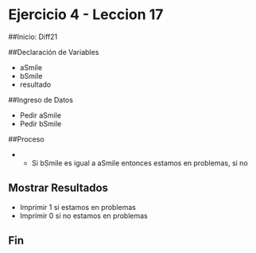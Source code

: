 # Ejercicio 4 - Leccion 17

##Inicio: Diff21

##Declaración de Variables

- aSmile
- bSmile
- resultado

##Ingreso de Datos

- Pedir aSmile
- Pedir bSmile

##Proceso

- - Si bSmile es igual a aSmile entonces estamos en problemas, si no 

## Mostrar Resultados

- Imprimir 1 si estamos en problemas 
- Imprimir 0 si no estamos en problemas

## Fin